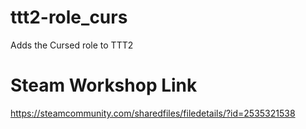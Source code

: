 # ttt2-role_curs
Adds the Cursed role to TTT2

# Steam Workshop Link
https://steamcommunity.com/sharedfiles/filedetails/?id=2535321538
